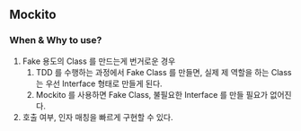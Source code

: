 ## Mockito

### When & Why to use?

1. Fake 용도의 Class 를 만드는게 번거로운 경우
    1. TDD 를 수행하는 과정에서 Fake Class 를 만들면, 실제 제 역할을 하는 Class 는 우선 Interface 형태로 만들게 된다.
    2. Mockito 를 사용하면 Fake Class, 불필요한 Interface 를 만들 필요가 없어진다.
2. 호출 여부, 인자 매칭을 빠르게 구현할 수 있다.